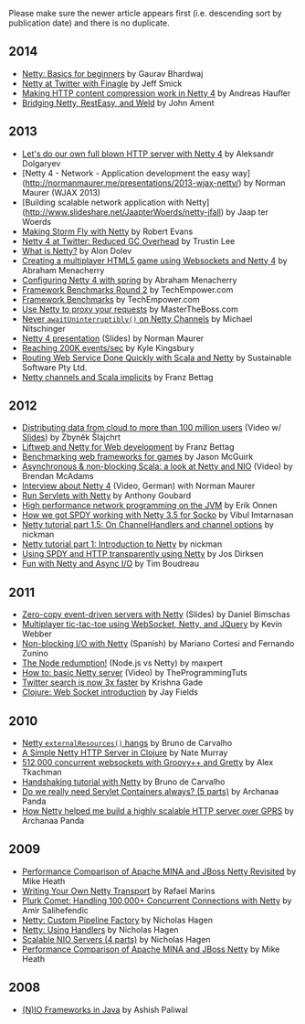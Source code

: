 Please make sure the newer article appears first (i.e. descending sort by publication date) and there is no duplicate.

## 2014
* [Netty: Basics for beginners](bhardwaj-gaurav.blogspot.com/2014/02/netty-basics-for-beginners.html) by Gaurav Bhardwaj
* [Netty at Twitter with Finagle](https://blog.twitter.com/2014/netty-at-twitter-with-finagle) by Jeff Smick
* [Making HTTP content compression work in Netty 4](http://andreas.haufler.info/2014/01/making-http-content-compression-work-in.html) by Andreas Haufler
* [Bridging Netty, RestEasy, and Weld](http://john-ament.blogspot.com/2014/01/bridging-netty-resteasy-and-weld.html) by John Ament

## 2013
* [Let's do our own full blown HTTP server with Netty 4](http://adolgarev.blogspot.com/2013/12/lets-do-our-own-full-blown-http-server.html) by Aleksandr Dolgaryev
* [Netty 4 - Network - Application development the easy way] (http://normanmaurer.me/presentations/2013-wjax-netty/) by Norman Maurer (WJAX 2013)
* [Building scalable network application with Netty] (http://www.slideshare.net/JaapterWoerds/netty-jfall) by Jaap ter Woerds
* [Making Storm Fly with Netty](http://yahooeng.tumblr.com/post/64758709722/making-storm-fly-with-netty) by Robert Evans
* [Netty 4 at Twitter: Reduced GC Overhead](https://blog.twitter.com/2013/netty-4-at-twitter-reduced-gc-overhead) by Trustin Lee
* [What is Netty?](http://ayedo.github.io/netty/2013/06/19/what-is-netty.html) by Alon Dolev
* [Creating a multiplayer HTML5 game using Websockets and Netty 4](http://nerdronix.blogspot.com/2013/06/creating-multiplayer-game-using-html-5.html) by Abraham Menacherry
* [Configuring Netty 4 with spring](http://nerdronix.blogspot.com/2013/06/netty-4-configuration-using-spring-maven.html) by Abraham Menacherry
* [Framework Benchmarks Round 2](http://www.techempower.com/blog/2013/04/05/frameworks-round-2/) by TechEmpower.com
* [Framework Benchmarks](http://www.techempower.com/blog/2013/03/28/framework-benchmarks/) by TechEmpower.com
* [Use Netty to proxy your requests](http://www.mastertheboss.com/netty/use-netty-to-proxy-your-requests) by MasterTheBoss.com
* [Never `awaitUninterruptibly()` on Netty Channels](http://nitschinger.at/Never-await-Uninterruptibly-on-Netty-Channels) by Michael Nitschinger
* [Netty 4 presentation](http://de.slideshare.net/normanmaurer/netty4) (Slides) by Norman Maurer
* [Reaching 200K events/sec](http://aphyr.com/posts/269-reaching-200k-events-sec) by Kyle Kingsbury
* [Routing Web Service Done Quickly with Scala and Netty](http://blog.sustainablesoftware.com.au/2013/01/21/routing-web-service-done-quickly-with-scala-and-netty/) by Sustainable Software Pty Ltd.
* [Netty channels and Scala implicits](http://uberblo.gs/2013/01/netty-channels-with-scala-implicits) by Franz Bettag

## 2012

* [Distributing data from cloud to more than 100 million users](http://www.youtube.com/watch?v=xRmh65mE1Qc) (Video w/ [Slides](http://java.cz/dwn/1003/70613_cloud_distr_nc.pdf)) by Zbyněk Šlajchrt
* [Liftweb and Netty for Web development](http://www.slideshare.net/theoengland/liftweb-and-netty-for-web-developmentkey) by Franz Bettag
* [Benchmarking web frameworks for games](http://blog.juiceboxmobile.com/2012/11/20/benchmarking-web-frameworks-for-games/) by Jason McGuirk
* [Asynchronous & non-blocking Scala: a look at Netty and NIO](http://vimeo.com/53402471) (Video) by Brendan McAdams
* [Interview about Netty 4](http://www.youtube.com/watch?v=VBOvIxXITDM&list=UUOFxxGt-PmzYGy5wnNVuReg&index=4&feature=plcp) (Video, German) with Norman Maurer
* [Run Servlets with Netty](http://www.jroller.com/agoubard/entry/run_servlets_with_netty#.USMIPDWNKUo) by Anthony Goubard
* [High performance network programming on the JVM](http://www.slideshare.net/eonnen/high-performance-network-programming-on-the-jvm-oscon-2012) by Erik Onnen
* [How we got SPDY working with Netty 3.5 for Socko](http://sockoweb.org/2012/06/19/spdy-netty.html) by Vibul Imtarnasan
* [Netty tutorial part 1.5: On ChannelHandlers and channel options](http://seeallhearall.blogspot.com/2012/06/netty-tutorial-part-15-on-channel.html) by nickman
* [Netty tutorial part 1: Introduction to Netty](http://seeallhearall.blogspot.com/2012/05/netty-tutorial-part-1-introduction-to.html) by nickman
* [Using SPDY and HTTP transparently using Netty](http://www.smartjava.org/content/using-spdy-and-http-transparently-using-netty) by Jos Dirksen
* [Fun with Netty and Async I/O](http://timboudreau.com/blog/Fun_with_Netty_and_Async_IO/read) by Tim Boudreau

## 2011

* [Zero-copy event-driven servers with Netty](http://de.slideshare.net/danbim/zerocopy-eventdriven-servers-with-netty) (Slides) by Daniel Bimschas
* [Multiplayer tic-tac-toe using WebSocket, Netty, and JQuery](http://kevinwebber.ca/blog/2011/11/2/multiplayer-tic-tac-toe-in-java-using-the-websocket-api-nett.html) by Kevin Webber
* [Non-blocking I/O with Netty](http://www.slideshare.net/zaubersoftware/non-blocking-io-with-netty) (Spanish) by Mariano Cortesi and Fernando Zunino
* [The Node redumption!](http://blog.creapptives.com/post/9924551244/the-node-redumption) (Node.js vs Netty) by maxpert
* [How to: basic Netty server](http://www.youtube.com/watch?v=aI_bvkT94sA) (Video) by TheProgrammingTuts
* [Twitter search is now 3x faster](http://engineering.twitter.com/2011/04/twitter-search-is-now-3x-faster_1656.html) by Krishna Gade
* [Clojure: Web Socket introduction](http://blog.jayfields.com/2011/02/clojure-web-socket-introduction.html) by Jay Fields

## 2010

* [Netty `externalResources()` hangs](http://biasedbit.com/netty-releaseexternalresources-hangs/) by Bruno de Carvalho
* [A Simple Netty HTTP Server in Clojure](http://eigenjoy.com/2010/07/30/a-simple-netty-http-server-in-clojure/) by Nate Murray
* [512,000 concurrent websockets with Groovy++ and Gretty](http://groovy.dzone.com/articles/512000-concurrent-websockets) by Alex Tkachman
* [Handshaking tutorial with Netty](http://biasedbit.com/handshaking-tutorial-with-netty/) by Bruno de Carvalho
* [Do we really need Servlet Containers always? (5 parts)](http://thesoftwarekraft.blogspot.com/2010/07/do-we-really-need-servlet-containers.html) by Archanaa Panda
* [How Netty helped me build a highly scalable HTTP server over GPRS](http://thesoftwarekraft.blogspot.com/2010/07/how-jboss-netty-helped-me-build-highly.html) by Archanaa Panda

## 2009

* [Performance Comparison of Apache MINA and JBoss Netty Revisited](http://blog.toadhead.net/index.php/2009/11/25/performance-comparison-of-apache-mina-and-jboss-netty-revisited/) by Mike Heath
* [Writing Your Own Netty Transport](http://rafaelmarins.com/pub/writing-your-own-netty-transport) by Rafael Marins
* [Plurk Comet: Handling 100,000+ Concurrent Connections with Netty](http://amix.dk/blog/post/19456) by Amir Salihefendic
* [Netty: Custom Pipeline Factory](http://www.znetdevelopment.com/blogs/2009/04/23/netty-custom-pipeline-factory/) by Nicholas Hagen
* [Netty: Using Handlers](http://www.znetdevelopment.com/blogs/2009/04/21/netty-using-handlers/) by Nicholas Hagen
* [Scalable NIO Servers (4 parts)](http://www.znetdevelopment.com/blogs/2009/04/07/scalable-nio-servers-part-1-performance/) by Nicholas Hagen
* [Performance Comparison of Apache MINA and JBoss Netty](http://blog.toadhead.net/index.php/2009/03/03/performance-comparison-of-apache-mina-and-jboss-netty/) by Mike Heath

## 2008

* [(N)IO Frameworks in Java](http://www.ashishpaliwal.com/blog/2008/10/nio-frameworks-in-java/) by Ashish Paliwal